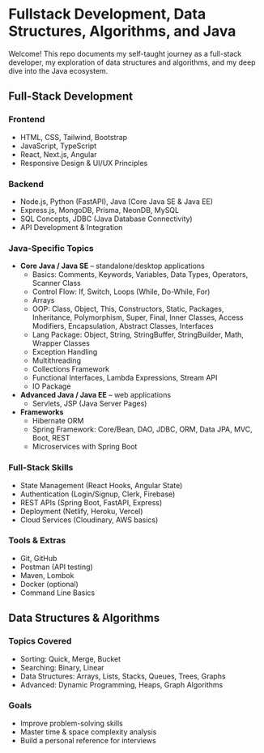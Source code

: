 # **Fullstack Development, Data Structures, Algorithms, and Java**

Welcome! This repo documents my self-taught journey as a full-stack developer, my exploration of data structures and algorithms, and my deep dive into the Java ecosystem.

## **Full-Stack Development**

### **Frontend**
- HTML, CSS, Tailwind, Bootstrap
- JavaScript, TypeScript
- React, Next.js, Angular
- Responsive Design & UI/UX Principles

### **Backend**
- Node.js, Python (FastAPI), Java (Core Java SE & Java EE)
- Express.js, MongoDB, Prisma, NeonDB, MySQL
- SQL Concepts, JDBC (Java Database Connectivity)
- API Development & Integration

### **Java-Specific Topics**
- **Core Java / Java SE** – standalone/desktop applications
    - Basics: Comments, Keywords, Variables, Data Types, Operators, Scanner Class
    - Control Flow: If, Switch, Loops (While, Do-While, For)
    - Arrays
    - OOP: Class, Object, This, Constructors, Static, Packages, Inheritance, Polymorphism, Super, Final, Inner Classes, Access Modifiers, Encapsulation, Abstract Classes, Interfaces
    - Lang Package: Object, String, StringBuffer, StringBuilder, Math, Wrapper Classes
    - Exception Handling
    - Multithreading
    - Collections Framework
    - Functional Interfaces, Lambda Expressions, Stream API
    - IO Package
- **Advanced Java / Java EE** – web applications
    - Servlets, JSP (Java Server Pages)
- **Frameworks**
    - Hibernate ORM
    - Spring Framework: Core/Bean, DAO, JDBC, ORM, Data JPA, MVC, Boot, REST
    - Microservices with Spring Boot

### **Full-Stack Skills**
- State Management (React Hooks, Angular State)
- Authentication (Login/Signup, Clerk, Firebase)
- REST APIs (Spring Boot, FastAPI, Express)
- Deployment (Netlify, Heroku, Vercel)
- Cloud Services (Cloudinary, AWS basics)

### **Tools & Extras**
- Git, GitHub
- Postman (API testing)
- Maven, Lombok
- Docker (optional)
- Command Line Basics


## **Data Structures & Algorithms**

### **Topics Covered**
- Sorting: Quick, Merge, Bucket
- Searching: Binary, Linear
- Data Structures: Arrays, Lists, Stacks, Queues, Trees, Graphs
- Advanced: Dynamic Programming, Heaps, Graph Algorithms

### **Goals**
- Improve problem-solving skills
- Master time & space complexity analysis
- Build a personal reference for interviews
